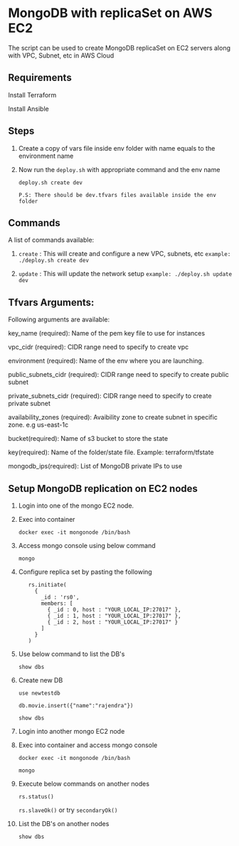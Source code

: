# MongoDB with replicaSet on AWS EC2
The script can be used to create MongoDB replicaSet on EC2 servers along with VPC, Subnet, etc in AWS Cloud

## Requirements

Install Terraform

Install Ansible

## Steps

1. Create a copy of vars file inside env folder with name equals to the environment name

2. Now run the `deploy.sh` with appropriate command and the env name
    
    `deploy.sh create dev`
    
    `P.S: There should be dev.tfvars files available inside the env folder`

## Commands
A list of commands available:

1. `create` : This will create and configure a new VPC, subnets, etc
`example: ./deploy.sh create dev`

2. `update` : This will update the network setup
`example: ./deploy.sh update dev`

## Tfvars Arguments:
Following arguments are available:

key_name (required): Name of the pem key file to use for instances

vpc_cidr (required): CIDR range need to specify to create vpc

environment (required): Name of the env where you are launching.

public_subnets_cidr (required): CIDR range need to specify to create public subnet

private_subnets_cidr (required): CIDR range need to specify to create private subnet

availability_zones (required): Avaibility zone to create subnet in specific zone. e.g us-east-1c

bucket(required): Name of s3 bucket to store the state

key(required): Name of the folder/state file. Example: terraform/tfstate

mongodb_ips(required): List of MongoDB private IPs to use

## Setup MongoDB replication on EC2 nodes

1.  Login into one of the mongo EC2 node.

2.  Exec into container
   
    `docker exec -it mongonode /bin/bash`

3.  Access mongo console using below command
   
    `mongo`

4.  Configure replica set by pasting the following
   
    ```
       rs.initiate(
         {
           _id : 'rs0',
           members: [
             { _id : 0, host : "YOUR_LOCAL_IP:27017" },
             { _id : 1, host : "YOUR_LOCAL_IP:27017" },
             { _id : 2, host : "YOUR_LOCAL_IP:27017" }
           ]
         }
       )

5.  Use below command to list the DB's
   
    `show dbs`

6.  Create new DB
     
    `use newtestdb`
    
    `db.movie.insert({"name":"rajendra"})`
     
    `show dbs`

7.  Login into another mongo EC2 node
   
8.  Exec into container and access mongo console
     
    `docker exec -it mongonode /bin/bash`
     
    `mongo`

9.  Execute below commands on another nodes
     
    `rs.status()`
     
    `rs.slaveOk()` or try `secondaryOk()`

10. List the DB's on another nodes
     
    `show dbs`
